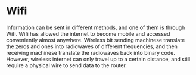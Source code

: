 # Wifi

Information can be sent in different methods, and one of them is through Wifi. Wifi has allowed the internet to become mobile and accessed conveniently almost anywhere. Wireless bit sending machinese translate the zeros and ones into radiowaves of different frequencies, and then receiving machinese translate the radiowaves back into binary code. However, wireless internet can only travel up to a certain distance, and still require a physical wire to send data to the router.


